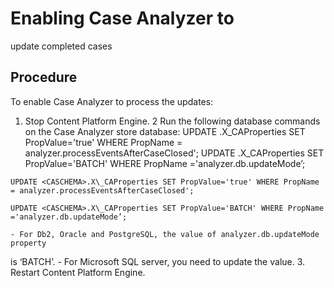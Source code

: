 # Enabling Case Analyzer to
update completed cases

## Procedure

To enable Case Analyzer to process the updates:

1. Stop Content Platform Engine.
2 Run the following database commands on the Case Analyzer store database: UPDATE <CASCHEMA>.X\_CAProperties SET PropValue='true' WHERE PropName = analyzer.processEventsAfterCaseClosed'; UPDATE <CASCHEMA>.X\_CAProperties SET PropValue='BATCH' WHERE PropName ='analyzer.db.updateMode’;

```
UPDATE <CASCHEMA>.X\_CAProperties SET PropValue='true' WHERE PropName = analyzer.processEventsAfterCaseClosed';
```

```
UPDATE <CASCHEMA>.X\_CAProperties SET PropValue='BATCH' WHERE PropName ='analyzer.db.updateMode’;
```

    - For Db2, Oracle and PostgreSQL, the value of analyzer.db.updateMode property
is ‘BATCH’.
    - For Microsoft SQL server, you need to update the
value.
3. Restart Content Platform Engine.
